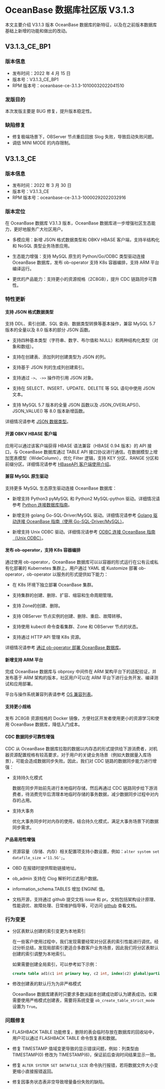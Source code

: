 # OceanBase 数据库社区版 V3.1.3

本文主要介绍 V3.1.3 版本 OceanBase 数据库的新特征，以及在之前版本数据库基础上新增的功能和做出的改动。

## V3.1.3_CE_BP1

### 版本信息

* 发布时间：2022 年 4 月 15 日
* 版本号：V3.1.3_CE_BP1
* RPM 版本号：oceanbase-ce-3.1.3-10100032022041510

### 发版目的

本次发版主要是 BUG 修复，提升版本稳定性。

### 缺陷修复

* 修复极端场景下，OBServer 节点重启回放 Slog 失败，导致启动失败问题。
* 调低 MINI MODE 的内存限制。

## V3.1.3_CE

### 版本信息

* 发布时间：2022 年 3 月 30 日
* 版本号：V3.1.3_CE
* RPM 版本号：oceanbase-ce-3.1.3-10000292022032916

### 版本定位

在 OceanBase 数据库 V3.1.3 版本，OceanBase 数据库进一步增强社区生态能力，更好地服务广大社区用户。

* 多模应用：新增 JSON 格式数据类型和 OBKV HBASE 客户端，支持半结构化和 NoSQL 类型业务场景应用。

* 生态能力增强：支持 MySQL 原生的 Python/Go/ODBC 类型驱动连接 OceanBase 数据库，发布 ob-operator 支持 K8s 容器编排，支持 ARM 平台编译运行。

* 更优的产品能力：支持更小的资源规格（2C8GB），提升 CDC 链路同步可靠性。

### 特性更新

#### 支持 JSON 格式数据类型

支持 DDL、索引创建、SQL 查询、数据类型转换等基本操作，兼容 MySQL 5.7 版本的全量以及 8.0 版本的部分 JSON 函数。

* 支持四种基本类型（字符串、数字、布尔值和 NULL）和两种结构化类型（对象和数组）。

* 支持在创建表、添加列时创建类型为 JSON 的列。
  
* 支持基于 JSON 列的生成列创建索引。
  
* 支持通过 `->`、`->>` 操作符引用 JSON 对象。
  
* 支持在 SELECT、INSERT、UPDATE、DELETE 等 SQL 语句中使用 JSON 文本。
  
* 支持 MySQL 5.7 版本的全量 JSON 函数以及 JSON_OVERLAPS()、JSON_VALUE() 等 8.0 版本新增函数。

详细情况请参考 [JSON 数据类型](https://www.oceanbase.com/docs/community-observer-cn-0000000000315727)。
  
#### 开源 OBKV HBASE 客户端

应用可以通过该客户端获得 HBASE 语法兼容（HBASE 0.94 版本）的 API 接口，与 OceanBase 数据库通过 TABLE API 接口协议进行通信。在数据模型上增加宽表模型（WideColumn），优化 Filter 逻辑，支持 KEY 分区、RANGE 分区和前缀分区。详细情况请参考 [HBaseAPI 客户端使用介绍](https://www.oceanbase.com/docs/community-observer-cn-10000000000096679)。

#### 兼容 MySQL 原生驱动

支持更多 MySQL 生态原生驱动连接 OceanBase 数据库：

* 新增支持 Python3 pyMySQL 和 Python2 MySQL-python 驱动。详细情况请参考 [Python 连接数据库指南](https://www.oceanbase.com/docs/community-observer-cn-0000000000316670)。
  
* 新增支持 golang Go-SQL-Driver/MySQL 驱动。详细情况请参考 [Golang 驱动连接 OceanBase 指南（使用 Go-SQL-Driver/MySQL）](https://www.oceanbase.com/docs/community-observer-cn-0000000000316673)。
  
* 新增支持 Unix ODBC 驱动。详细情况请参考 [ODBC 连接 OceanBase 指南（Unix ODBC）](https://www.oceanbase.com/docs/community-observer-cn-0000000000316676)。

#### 发布 ob-operator，支持 K8s 容器编排

通过使用 ob-operator，OceanBase 数据库可以以容器的形式运行在公有云或私有化部署的 Kubernetes 集群上。用户通过 YAML 或 Kustomize 部署 ob-operator，ob-operator 以服务的形式提供如下能力：

* 在 K8s 环境下独立部署 OceanBase 集群。
  
* 支持集群的创建、删除、扩容、缩容和生命周期管理。
  
* 支持 Zone的创建、删除。
  
* 支持 OBServer 节点实例的创建、删除、重启、故障转移。
  
* 支持使用 kubectl 命令查看集群、Zone 和 OBServer 节点的状态。
  
* 支持通过 HTTP API 管理 K8s 资源。

详细情况请参考 [通过 ob-operator 部署 OceanBase 数据库](https://www.oceanbase.com/docs/community-observer-cn-0000000000160093)。

#### 新增支持 ARM 平台

完成 OceanBase 数据库与 obproxy 中间件在 ARM 架构平台下的适配验证，并发布基于 ARM 架构的版本，社区用户可以在 ARM 平台下进行业务开发、编译测试和应用部署。

平台与操作系统兼容列表请参考 [OS 兼容列表](https://github.com/oceanbase/oceanbase#os-compatibility-list)。

#### 支持更小规格

发布 2C8GB 资源规格的 Docker 镜像，方便社区开发者使用更小的资源学习和使用 OceanBase 数据库，降低入门成本。

#### CDC 数据同步可靠性增强

CDC 从 OceanBase 数据库拉取的数据以内存态的形式提供给下游消费者，对机器资源配置规格有较高要求，对于用户的关键业务场景（例如大数据量入库场景），可能会造成数据同步失败。因此，我们对 CDC 链路的数据同步能力进行增强：

* 支持持久化模式
  
  数据在同步开始前先进行本地临时存储，然后再通过 CDC 链路同步给下游消费者，待消费完毕后清理本地临时存储的事务数据，减少数据同步过程中对内存的占用。
  
* 支持大事务
  
  优化大事务同步时对内存的使用，结合持久化模式，满足大事务场景下的数据同步需求。

#### 产品易用性增强

* 资源容量（存储、内存）相关配置项支持小数设置，例如：`alter system set datafile_size ='11.5G';`。
  
* OBD 在报错时提供帮助链接地址。
  
* ob_admin 支持在 Clog 解析时过滤用户数据。
  
* information_schema.TABLES 增加 ENGINE 值。
  
* 文档开源，支持通过 github 提交文档 issue 和 pr。文档包括架构设计原理、性能调优、故障处理、日常维护指导等，可访问 [github](https://github.com/oceanbase/oceanbase-doc/tree/V3.1.3/zh-CN) 查看文档。

### 行为变更

* 分区表默认创建的索引变更为本地索引
  
  在一些客户使用过程中，我们发现需要经常对分区表的索引性能进行调优。经过分析总结，发现局部索引更适合多数客户业务场景，因此我们将分区表默认创建的索引调整为本地索引。
  
  如果需要创建全局索引，可以参考如下示例：
  
  ```sql
  create table ad1(c1 int primary key, c2 int, index(c2) global)partition by key(c1) partitions 2
  ```

* 修改创建表的默认行为为非严格模式
  
  OceanBase 数据库建表时只要求多数派副本创建成功即认为建表成功。如果需要使用严格模式创建表，需要将系统变量 `ob_create_table_strict_mode` 设置为 `True`。

### 问题修复

* FLASHBACK TABLE 功能修复，删除的表会临时存放在数据库的回收站中，用户可以通过 FLASHBACK TABLE 命令恢复表和数据。
  
* 修复 TIMESTAMP 值域变更导致的显示错误问题，例如：列类型由 TIMESTAMP(0) 修改为 TIMESTAMP(6)，保证前后查询时间结果显示一致。
  
* 修复 `ALTER SYSTEM SET DATAFILE_SIZE` 命令执行报错，若将数据文件大小变更缩小直接报错返回。
  
* 修复因事务状态表非空导致增量备份失败的缺陷。